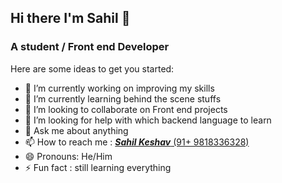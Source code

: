 ## Hi there I'm Sahil 👋

### A student / Front end Developer 

Here are some ideas to get you started:

- 🔭 I’m currently working on improving my skills
- 🌱 I’m currently learning behind the scene stuffs
- 👯 I’m looking to collaborate on Front end projects
- 🤔 I’m looking for help with which backend language to learn
- 💬 Ask me about anything
- 📫 How to reach me : [**_Sahil Keshav_** (91+ 9818336328)](https://www.facebook.com/profile.php?id=100057408580388)
- 😄 Pronouns: He/Him
- ⚡ Fun fact : still learning everything

